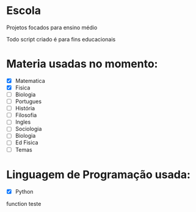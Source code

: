 # Escola
Projetos focados para ensino médio


Todo script criado é para fins educacionais

# Materia usadas no momento:
- [X] Matematica 
- [X] Fisica
- [ ] Biologia
- [ ] Portugues
- [ ] História
- [ ] Filosofia
- [ ] Ingles
- [ ] Sociologia
- [ ] Biologia
- [ ] Ed Fisica
- [ ] Temas

# Linguagem de Programação usada:

- [X] Python 

function teste








